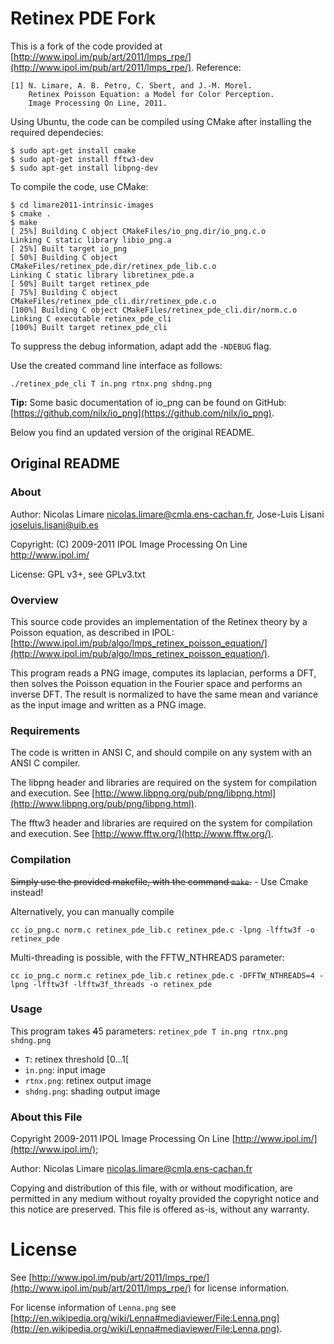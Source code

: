 # Retinex PDE Fork

This is a fork of the code provided at [http://www.ipol.im/pub/art/2011/lmps_rpe/](http://www.ipol.im/pub/art/2011/lmps_rpe/). Reference:

    [1] N. Limare, A. B. Petro, C. Sbert, and J.-M. Morel.
        Retinex Poisson Equation: a Model for Color Perception.
        Image Processing On Line, 2011.

Using Ubuntu, the code can be compiled using CMake after installing the required dependecies:

    $ sudo apt-get install cmake
    $ sudo apt-get install fftw3-dev
    $ sudo apt-get install libpng-dev

To compile the code, use CMake:

    $ cd limare2011-intrinsic-images
    $ cmake .
    $ make
    [ 25%] Building C object CMakeFiles/io_png.dir/io_png.c.o
    Linking C static library libio_png.a
    [ 25%] Built target io_png
    [ 50%] Building C object CMakeFiles/retinex_pde.dir/retinex_pde_lib.c.o
    Linking C static library libretinex_pde.a
    [ 50%] Built target retinex_pde
    [ 75%] Building C object CMakeFiles/retinex_pde_cli.dir/retinex_pde.c.o
    [100%] Building C object CMakeFiles/retinex_pde_cli.dir/norm.c.o
    Linking C executable retinex_pde_cli
    [100%] Built target retinex_pde_cli

To suppress the debug information, adapt add the `-NDEBUG` flag.

Use the created command line interface as follows:

    ./retinex_pde_cli T in.png rtnx.png shdng.png

**Tip:** Some basic documentation of io_png can be found on GitHub: [https://github.com/nilx/io_png](https://github.com/nilx/io_png).

Below you find an updated version of the original README.

## Original README

### About

Author: Nicolas Limare <nicolas.limare@cmla.ens-cachan.fr>, Jose-Luis Lisani <joseluis.lisani@uib.es>

Copyright: (C) 2009-2011 IPOL Image Processing On Line http://www.ipol.im/

License: GPL v3+, see GPLv3.txt

### Overview

This source code provides an implementation of the Retinex theory by a Poisson equation, as described in IPOL: [http://www.ipol.im/pub/algo/lmps_retinex_poisson_equation/](http://www.ipol.im/pub/algo/lmps_retinex_poisson_equation/).

This program reads a PNG image, computes its laplacian, performs a DFT, then solves the Poisson equation in the Fourier space and performs an inverse DFT. The result is normalized to have the same mean and variance as the input image and written as a PNG image.

### Requirements

The code is written in ANSI C, and should compile on any system with an ANSI C compiler.

The libpng header and libraries are required on the system for compilation and execution. See [http://www.libpng.org/pub/png/libpng.html](http://www.libpng.org/pub/png/libpng.html).

The fftw3 header and libraries are required on the system for compilation and execution. See [http://www.fftw.org/](http://www.fftw.org/).

### Compilation

~~Simply use the provided makefile, with the command `make`.~~ - Use Cmake instead!

Alternatively, you can manually compile

    cc io_png.c norm.c retinex_pde_lib.c retinex_pde.c -lpng -lfftw3f -o retinex_pde

Multi-threading is possible, with the FFTW_NTHREADS parameter:

    cc io_png.c norm.c retinex_pde_lib.c retinex_pde.c -DFFTW_NTHREADS=4 -lpng -lfftw3f -lfftw3f_threads -o retinex_pde

### Usage

This program takes ~~4~~5 parameters: `retinex_pde T in.png rtnx.png shdng.png`

* `T`: retinex threshold [0...1[
* `in.png`: input image
* `rtnx.png`: retinex output image
* `shdng.png`: shading output image

### About this File

Copyright 2009-2011 IPOL Image Processing On Line [http://www.ipol.im/](http://www.ipol.im/);

Author: Nicolas Limare <nicolas.limare@cmla.ens-cachan.fr>

Copying and distribution of this file, with or without modification, are permitted in any medium without royalty provided the copyright notice and this notice are preserved.  This file is offered as-is, without any warranty.

# License

See [http://www.ipol.im/pub/art/2011/lmps_rpe/](http://www.ipol.im/pub/art/2011/lmps_rpe/) for license information.

For license information of `Lenna.png` see [http://en.wikipedia.org/wiki/Lenna#mediaviewer/File:Lenna.png](http://en.wikipedia.org/wiki/Lenna#mediaviewer/File:Lenna.png).
